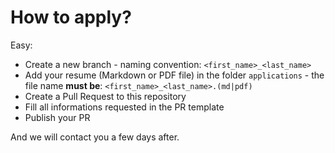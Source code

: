 # How to apply?

Easy: 

- Create a new branch - naming convention: `<first_name>_<last_name>`
- Add your resume (Markdown or PDF file) in the folder `applications` - the file name **must be**: `<first_name>_<last_name>.(md|pdf)`
- Create a Pull Request to this repository
- Fill all informations requested in the PR template
- Publish your PR

And we will contact you a few days after.
